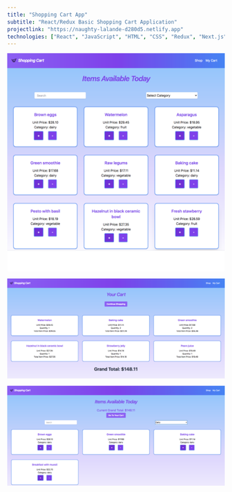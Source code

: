 ```yaml
---
title: "Shopping Cart App"
subtitle: "React/Redux Basic Shopping Cart Application"
projectlink: "https://naughty-lalande-d280d5.netlify.app" 
technologies: ["React", "JavaScript", "HTML", "CSS", "Redux", "Next.js", "API Requests", "Node.js", "npm", "TailwindCSS", "axios"]
---
```


![Stock](../images/Cart550-550.png)

![Stock 2](../images/Cart1200-550.png)

![Stock 3](../images/CartLayout1200-550.png)